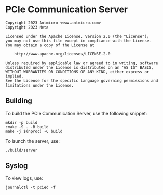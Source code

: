 PCIe Communication Server
=========================

```
Copyright 2023 Antmicro <www.antmicro.com>
Copyright 2023 Meta

Licensed under the Apache License, Version 2.0 (the "License");
you may not use this file except in compliance with the License.
You may obtain a copy of the License at

    http://www.apache.org/licenses/LICENSE-2.0

Unless required by applicable law or agreed to in writing, software
distributed under the License is distributed on an "AS IS" BASIS,
WITHOUT WARRANTIES OR CONDITIONS OF ANY KIND, either express or implied.
See the License for the specific language governing permissions and
limitations under the License.
```

Building
--------

To build the PCIe Communication Server, use the following snippet:

```
mkdir -p build
cmake -S . -B build
make -j $(nproc) -C build
```

To launch the server, use:
```
./build/server
```

Syslog
------

To view logs, use:

```
journalctl -t pcied -f
```

